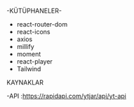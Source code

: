 -KÜTÜPHANELER-

- react-router-dom
- react-icons
- axios
- millify
- moment
- react-player
- Tailwind

KAYNAKLAR

-API :https://rapidapi.com/ytjar/api/yt-api

